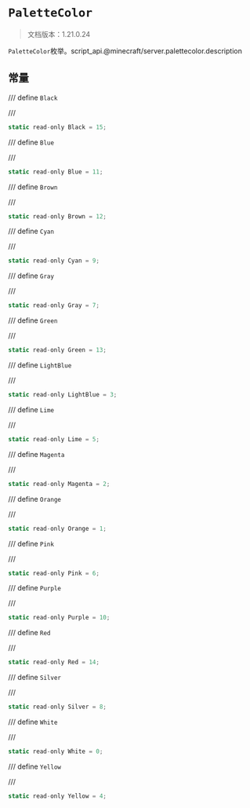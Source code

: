 # `PaletteColor`

> 文档版本：1.21.0.24

`PaletteColor`枚举。script_api.@minecraft/server.palettecolor.description

## 常量

/// define
`Black`


///

```js
static read-only Black = 15;
```


/// define
`Blue`


///

```js
static read-only Blue = 11;
```


/// define
`Brown`


///

```js
static read-only Brown = 12;
```


/// define
`Cyan`


///

```js
static read-only Cyan = 9;
```


/// define
`Gray`


///

```js
static read-only Gray = 7;
```


/// define
`Green`


///

```js
static read-only Green = 13;
```


/// define
`LightBlue`


///

```js
static read-only LightBlue = 3;
```


/// define
`Lime`


///

```js
static read-only Lime = 5;
```


/// define
`Magenta`


///

```js
static read-only Magenta = 2;
```


/// define
`Orange`


///

```js
static read-only Orange = 1;
```


/// define
`Pink`


///

```js
static read-only Pink = 6;
```


/// define
`Purple`


///

```js
static read-only Purple = 10;
```


/// define
`Red`


///

```js
static read-only Red = 14;
```


/// define
`Silver`


///

```js
static read-only Silver = 8;
```


/// define
`White`


///

```js
static read-only White = 0;
```


/// define
`Yellow`


///

```js
static read-only Yellow = 4;
```

